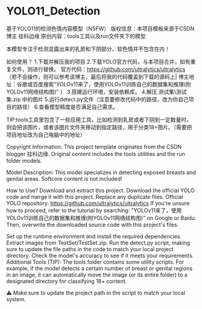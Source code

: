# YOLO11_Detection
基于YOLO11的检测色情内容模型（NSFW）
版权信息：本项目模板来源于CSDN博主 挂科边缘
原创内容：tools工具以及run文件夹下的模型

本模型专注于检测显露出来的乳房和下阴部分，软色情并不包含在内！

如何使用？
1.下载并解压我的项目
2.下载YOLO官方代码，与本项目合并，如有重复文件，则进行替换。
官方代码：https://github.com/ultralytics/ultralytics
（若不会操作，则可以参考该博主，最后将我的代码覆盖到下载的源码上|
博主地址：谷歌或百度搜索"YOLOv11来了，使用YOLOv11训练自己的数据集和推理(附YOLOv11网络结构图)"
）
3.搭建运行环境，安装依赖库。
4.解压 测试集\测试集.zip 中的图片
5.运行detect.py文件（注意要修改代码中的路径，改为你自己项目的路径）
6.查看模型精度是否满足自己需求。

TIP:tools工具里包含了一些应用工具，比如检测到乳房或者下阴到一定数量时，则会把该图片，或者该图片文件夹移动到指定路径，用于分类18+图片。（需要把项目地址改为自己电脑中的地址）

Copyright Information:
This project template originates from the CSDN blogger 挂科边缘.
Original content includes the tools utilities and the run folder models.

Model Description:
This model specializes in detecting exposed breasts and genital areas. Softcore content is not included!

How to Use?
Download and extract this project.
Download the official YOLO code and merge it with this project. Replace any duplicate files.
Official YOLO repository: https://github.com/ultralytics/ultralytics
If you're unsure how to proceed, refer to the tutorial by searching:
"YOLOv11来了，使用YOLOv11训练自己的数据集和推理(附YOLOv11网络结构图)"
on Google or Baidu. Then, overwrite the downloaded source code with this project's files.

Set up the runtime environment and install the required dependencies.
Extract images from TestSet/TestSet.zip.
Run the detect.py script, making sure to update the file paths in the code to match your local project directory.
Check the model's accuracy to see if it meets your requirements.
Additional Tools (TIP):
The tools folder contains some utility scripts.
For example, if the model detects a certain number of breast or genital regions in an image, it can automatically move the image (or its entire folder) to a designated directory for classifying 18+ content.

⚠ Make sure to update the project path in the script to match your local system.
